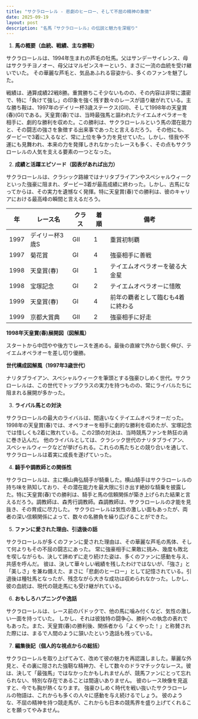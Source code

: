 ```yaml
---
title: "サクラローレル - 悲劇のヒーロー、そして不屈の精神の象徴"
date: 2025-09-19
layout: post
description: "名馬『サクラローレル』の伝説と魅力を深堀り"
---
```


1. **馬の概要（血統、戦績、主な勝鞍）**

サクラローレルは、1994年生まれの芦毛の牡馬。父はサンデーサイレンス、母はサクラチヨノオー、母父はマルゼンスキーという、まさに一流の血統を受け継いでいた。  その華麗な芦毛と、気品あふれる容姿から、多くのファンを魅了した。

戦績は、通算成績22戦8勝。重賞勝ちこそ少ないものの、その内容は非常に濃密で、特に「負けて強し」の印象を強く残す数々のレースが語り継がれている。主な勝ち鞍は、1997年のデイリー杯3歳ステークス(GII)、そして1998年の天皇賞(春)(GI)である。天皇賞(春)では、当時最強馬と謳われたテイエムオペラオーを相手に、劇的な勝利を収めた。この勝利は、サクラローレルという馬の潜在能力と、その闘志の強さを象徴する出来事であったと言えるだろう。  その他にも、ダービーで3着に入るなど、常に上位を争う力を見せていた。しかし、怪我や不運にも見舞われ、本来の力を発揮しきれなかったレースも多く、その点もサクラローレルの人気を支える要素の一つとなった。


2. **成績と活躍エピソード（図表があれば出力）**

サクラローレルは、クラシック路線ではナリタブライアンやスペシャルウィークといった強豪に阻まれ、ダービー3着が最高成績に終わった。しかし、古馬になってからは、その実力を遺憾なく発揮。特に天皇賞(春)での勝利は、彼のキャリアにおける最高峰の瞬間と言えるだろう。

| 年 | レース名             | クラス | 着順 | 備考                                      |
|---|----------------------|-------|------|-------------------------------------------|
| 1997 | デイリー杯3歳S       | GII   | 1    | 重賞初制覇                               |
| 1997 | 菊花賞               | GI    | 4    | 強豪相手に善戦                           |
| 1998 | 天皇賞(春)           | GI    | 1    | テイエムオペラオーを破る大金星             |
| 1998 | 宝塚記念             | GI    | 2    | テイエムオペラオーに惜敗                   |
| 1999 | 天皇賞(春)           | GI    | 4    | 前年の覇者として臨むも4着に終わる           |
| 1999 | 京都大賞典           | GII   | 2    | 強豪相手に好走                          |


**1998年天皇賞(春)展開図（図解風）**

スタートから中団やや後方でレースを進める。最後の直線で外から鋭く伸び、テイエムオペラオーを差し切り優勝。


**世代構成図解風（1997年3歳世代）**

ナリタブライアン、スペシャルウィークを筆頭とする強豪ひしめく世代。サクラローレルは、この世代でトップクラスの実力を持つものの、常にライバルたちに阻まれる展開が多かった。


3. **ライバル馬との対決**

サクラローレルの最大のライバルは、間違いなくテイエムオペラオーだった。  1998年の天皇賞(春)では、オペラオーを相手に劇的な勝利を収めたが、宝塚記念では惜しくも2着に敗れている。この2頭の対決は、当時競馬ファンを熱狂の渦に巻き込んだ。  他のライバルとしては、クラシック世代のナリタブライアン、スペシャルウィークなどが挙げられる。これらの馬たちとの競り合いを通して、サクラローレルは着実に成長を遂げていった。


4. **騎手や調教師との関係性**

サクラローレルは、主に横山典弘騎手が騎乗した。横山騎手はサクラローレルの持ち味を熟知しており、その潜在能力を最大限に引き出す絶妙な騎乗を披露した。特に天皇賞(春)での勝利は、騎手と馬の信頼関係が築き上げられた結果と言えるだろう。調教師は、森秀行調教師。森調教師は、サクラローレルの才能を見抜き、その育成に尽力した。  サクラローレルは気性の激しい面もあったが、両者の深い信頼関係によって、数々の名勝負を繰り広げることができた。


5. **ファンに愛された理由、引退後の話**

サクラローレルが多くのファンに愛された理由は、その華麗な芦毛の馬体、そして何よりもその不屈の闘志にあった。  常に強豪相手に果敢に挑み、幾度も敗北を喫しながらも、決して諦めずに走り続けた姿は、多くのファンに感動を与え、共感を呼んだ。  彼は、決して華々しい戦績を残したわけではないが、「強さ」と「美しさ」を兼ね備えた、まさに「悲劇のヒーロー」として記憶されている。引退後は種牡馬となったが、残念ながら大きな成功は収められなかった。しかし、彼の血統は、現代の競走馬にも受け継がれている。


6. **おもしろハプニングや逸話**

サクラローレルは、レース前のパドックで、他の馬に噛み付くなど、気性の激しい一面を持っていた。  しかし、それは彼独特の闘争心、勝利への執念の表れでもあった。また、天皇賞(春)の勝利後、関係者から「よくやった！」と称賛された際には、まるで人間のように頷いたという逸話も残っている。


7. **編集後記（個人的な視点からの総括）**

サクラローレルを取り上げてみて、改めて彼の魅力を再認識しました。華麗な外見と、その裏に隠された強靭な精神力、そして数々のドラマチックなレース。彼は、決して「最強馬」ではなかったかもしれませんが、競馬ファンにとって忘れられない、特別な存在であることは間違いありません。  彼のレース映像を見返すと、今でも胸が熱くなります。  強豪ひしめく時代を戦い抜いたサクラローレルの物語は、これからも多くの人々に感動を与え続けるでしょう。  彼のような、不屈の精神を持つ競走馬が、これからも日本の競馬界を盛り上げてくれることを願ってやみません。
